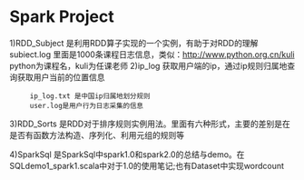 # Spark  Project 

1)RDD_Subject 是利用RDD算子实现的一个实例，有助于对RDD的理解
         subiect.log 里面是1000条课程日志信息，类似：http://www.python.org.cn/kuli  python为课程名，kuli为任课老师
2)ip_log  获取用户端的ip，通过ip规则归属地查询获取用户当前的位置信息
   
         ip_log.txt 是中国ip归属地划分规则
         user.log是用户行为日志采集的信息
   

 
3)RDD_Sorts 是RDD对于排序规则实例用法。里面有六种形式，主要的差别是在是否有函数方法构造、序列化、利用元组的规则等

4)SparkSql 是SparkSql中spark1.0和spark2.0的总结与demo。在SQLdemo1_spark1.scala中对于1.0的使用笔记;也有Dataset中实现wordcount